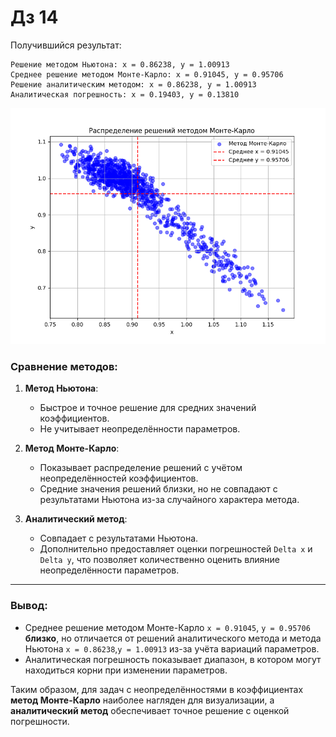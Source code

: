 # Дз 14

Получившийся результат: 
```
Решение методом Ньютона: x = 0.86238, y = 1.00913
Среднее решение методом Монте-Карло: x = 0.91045, y = 0.95706
Решение аналитическим методом: x = 0.86238, y = 1.00913
Аналитическая погрешность: x = 0.19403, y = 0.13810
```
![img.png](img.png)

### **Сравнение методов:**
1. **Метод Ньютона**:
   - Быстрое и точное решение для средних значений коэффициентов.
   - Не учитывает неопределённости параметров.

2. **Метод Монте-Карло**:
   - Показывает распределение решений с учётом неопределённостей коэффициентов.
   - Средние значения решений близки, но не совпадают с результатами Ньютона из-за случайного характера метода.

3. **Аналитический метод**:
   - Совпадает с результатами Ньютона.
   - Дополнительно предоставляет оценки погрешностей `Delta x` и `Delta y`, что позволяет количественно оценить влияние неопределённости параметров.

---

### **Вывод:**
- Среднее решение методом Монте-Карло `x = 0.91045`, `y = 0.95706` **близко**, но отличается от решений аналитического метода и метода Ньютона `x = 0.86238`,`y = 1.00913` из-за учёта вариаций параметров.
- Аналитическая погрешность показывает диапазон, в котором могут находиться корни при изменении параметров.

Таким образом, для задач с неопределённостями в коэффициентах **метод Монте-Карло** наиболее нагляден для визуализации, а **аналитический метод** обеспечивает точное решение с оценкой погрешности.
